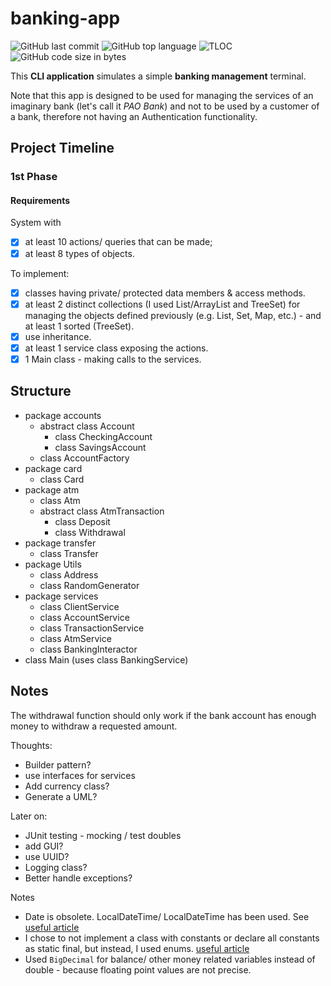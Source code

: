 # banking-app
![GitHub last commit](https://img.shields.io/github/last-commit/ralucatudor/banking-app.svg)
![GitHub top language](https://img.shields.io/github/languages/top/ralucatudor/banking-app.svg)
![TLOC](https://tokei.rs/b1/github/ralucatudor/banking-app)
![GitHub code size in bytes](https://img.shields.io/github/languages/code-size/ralucatudor/banking-app.svg)


This **CLI application** simulates a simple **banking management** terminal.

Note that this app is designed to be used for managing the services of an imaginary bank (let's call it *PAO Bank*) and not to be used by a customer of a bank, therefore not having an Authentication functionality.

## Project Timeline
### 1st Phase

#### Requirements
System with
- [x] at least 10 actions/ queries that can be made;
- [x] at least 8 types of objects.

To implement:
- [x] classes having private/ protected data members & access methods.
- [x] at least 2 distinct collections (I used List/ArrayList and TreeSet) for managing the objects defined previously (e.g. List, Set, Map, etc.) - and at least 1 sorted (TreeSet).
- [x] use inheritance.
- [x] at least 1 service class exposing the actions.
- [x] 1 Main class - making calls to the services.

## Structure
- package accounts
    - abstract class Account
        - class CheckingAccount
        - class SavingsAccount
    - class AccountFactory
- package card
    - class Card
- package atm
    - class Atm
    - abstract class AtmTransaction
        - class Deposit
        - class Withdrawal
- package transfer
    - class Transfer
- package Utils
    - class Address
    - class RandomGenerator
- package services
    - class ClientService
    - class AccountService
    - class TransactionService
    - class AtmService
    - class BankingInteractor
- class Main (uses class BankingService)

## Notes
The withdrawal function should only work if the bank account has enough money to withdraw a requested amount.

Thoughts:
- Builder pattern?
- use interfaces for services
- Add currency class?
- Generate a UML?

Later on:
- JUnit testing - mocking / test doubles
- add GUI?
- use UUID?
- Logging class?
- Better handle exceptions?

Notes
- Date is obsolete. LocalDateTime/ LocalDateTime has been used. See [useful article](https://stackabuse.com/how-to-get-current-date-and-time-in-java/)
- I chose to not implement a class with constants or declare all constants as static final, but instead, I used enums.
  [useful article](https://tedvinke.wordpress.com/2016/04/14/2-rookie-java-constants-and-enums-pitfalls/)
- Used `BigDecimal` for balance/ other money related variables instead of double - because floating point values are not precise.
